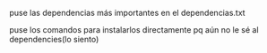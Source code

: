 puse las dependencias más importantes
en el dependencias.txt

puse los comandos para instalarlos directamente 
pq aún no le sé al dependencies(lo siento)

